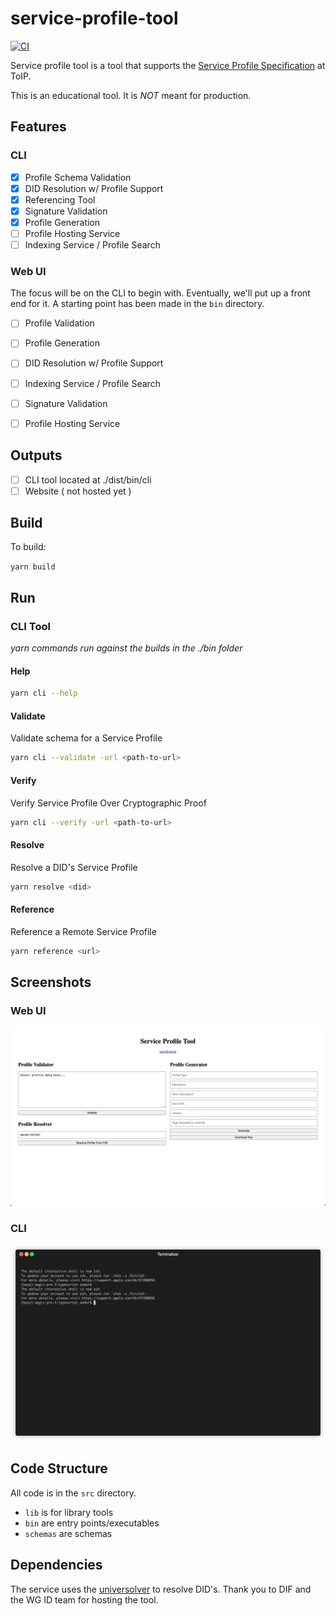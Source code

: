 # service-profile-tool

[![CI](https://github.com/andorsk/service-profile-tool/actions/workflows/ci.yml/badge.svg)](https://github.com/andorsk/service-profile-tool/actions/workflows/ci.yml)

Service profile tool is a tool that supports the [Service Profile Specification](https://github.com/trustoverip/tswg-trust-registry-service-profile) at ToIP.

This is an educational tool. It is _NOT_ meant for production.

## Features

### CLI 

- [x] Profile Schema Validation
- [x] DID Resolution w/ Profile Support
- [x] Referencing Tool
- [x] Signature Validation
- [x] Profile Generation
- [ ] Profile Hosting Service
- [ ] Indexing Service / Profile Search

### Web UI 

The focus will be on the CLI to begin with. Eventually, we'll put up a front end for it. A starting point has been made 
in the `bin` directory. 

- [ ] Profile Validation
- [ ] Profile Generation
- [ ] DID Resolution w/ Profile Support
- [ ] Indexing Service / Profile Search
- [ ] Signature Validation
- [ ] Profile Hosting Service


## Outputs

- [ ] CLI tool located at ./dist/bin/cli
- [ ] Website ( not hosted yet )
 
## Build

To build: 

`yarn build`

## Run

### CLI Tool

_yarn commands run against the builds in the ./bin folder_

#### Help

```sh
yarn cli --help
```

#### Validate

Validate schema for a Service Profile

```sh
yarn cli --validate -url <path-to-url>
```

#### Verify

Verify Service Profile Over Cryptographic Proof

```sh
yarn cli --verify -url <path-to-url>
```

#### Resolve

Resolve a DID's Service Profile

```sh
yarn resolve <did>
```

#### Reference

Reference a Remote Service Profile

```sh
yarn reference <url>
```

## Screenshots

### Web UI

![./imgs/00_ss.png](./imgs/00_ss.png)

### CLI

![./imgs/demo.gif](./imgs/demo.gif)


## Code Structure

All code is in the `src` directory.

- `lib` is for library tools
- `bin` are entry points/executables
- `schemas` are schemas

## Dependencies

The service uses the [universolver](https://uniresolver.io/) to resolve DID's.
Thank you to DIF and the WG ID team for hosting the tool.
